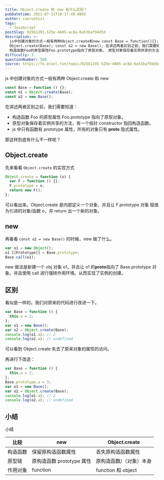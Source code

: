 ```yaml
---
title: Object.create 和 new 有什么区别？
pubDatetime: 2021-07-31T10:17:49.000Z
author: caorushizi
tags:
  - JavaScript
postSlug: 025b1291-525e-4605-ac8a-6a53baf94d5d
description: >-
  js中创建对象的方式一般有两种Object.create和new const Base = function(){}; const o1 =
  Object.create(Base); const o2 = new Base(); 在讲述两者区别之前，我们需要知道：
  构造函数Foo的原型属性Foo.prototype指向了原型对象。 原型对象保存着实例共享的方法，有一个指针constructor指回
difficulty: 3
questionNumber: 560
source: https://fe.ecool.fun/topic/025b1291-525e-4605-ac8a-6a53baf94d5d
---
```


js 中创建对象的方式一般有两种 Object.create 和 new

```javascript
const Base = function () {};
const o1 = Object.create(Base);
const o2 = new Base();
```

在讲述两者区别之前，我们需要知道：

- 构造函数 Foo 的原型属性 Foo.prototype 指向了原型对象。
- 原型对象保存着实例共享的方法，有一个指针 constructor 指回构造函数。
- js 中只有函数有 prototype 属性，所有的对象只有 **proto** 隐式属性。

那这样到底有什么不一样呢？

## Object.create

先来看看 `Object.create` 的实现方式

```javascript
Object.create = function (o) {
  var F = function () {};
  F.prototype = o;
  return new F();
};
```

可以看出来。Object.create 是内部定义一个对象，并且让 F.prototype 对象 赋值为引进的对象/函数 o，并 return 出一个新的对象。

## new

再看看 `const o2 = new Base()` 的时候，new 做了什么。

```javascript
var o1 = new Object();
o1.[[Prototype]] = Base.prototype;
Base.call(o1);
```

new 做法是新建一个 obj 对象 o1，并且让 o1 的**proto**指向了 Base.prototype 对象。并且使用 call 进行强转作用环境。从而实现了实例的创建。

## 区别

看似是一样的。我们对原来的代码进行改进一下。

```javascript
var Base = function () {
  this.a = 2;
};
var o1 = new Base();
var o2 = Object.create(Base);
console.log(o1.a); // 2
console.log(o2.a); // undefined
```

可以看到 Object.create 失去了原来对象的属性的访问。

再进行下改造：

```javascript
var Base = function () {
  this.a = 2;
};
Base.prototype.a = 3;
var o1 = new Base();
var o2 = Object.create(Base);
console.log(o1.a); // 2
console.log(o2.a); // undefined
```

## 小结

小结

| 比较     | new                       | Object.create           |
| -------- | ------------------------- | ----------------------- |
| 构造函数 | 保留原构造函数属性        | 丢失原构造函数属性      |
| 原型链   | 原构造函数 prototype 属性 | 原构造函数/（对象）本身 |
| 作用对象 | function                  | function 和 object      |
